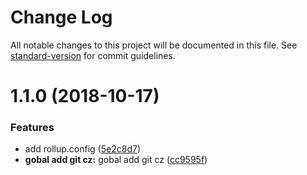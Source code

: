 # Change Log

All notable changes to this project will be documented in this file. See [standard-version](https://github.com/conventional-changelog/standard-version) for commit guidelines.

<a name="1.1.0"></a>
# 1.1.0 (2018-10-17)


### Features

* add rollup.config ([5e2c8d7](https://github.com/yt1520406335/react-virtual-list/commit/5e2c8d7))
* **gobal add git cz:** gobal add git cz ([cc9595f](https://github.com/yt1520406335/react-virtual-list/commit/cc9595f))
